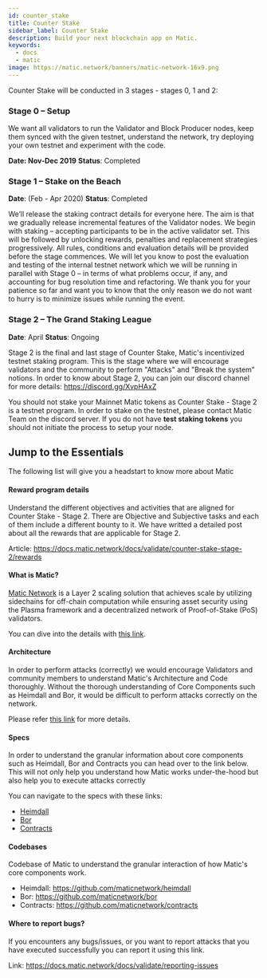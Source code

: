 ```yaml
---
id: counter_stake
title: Counter Stake
sidebar_label: Counter Stake
description: Build your next blockchain app on Matic.
keywords:
  - docs
  - matic
image: https://matic.network/banners/matic-network-16x9.png 
---
```

Counter Stake will be conducted in 3 stages - stages 0, 1 and 2:

### **Stage 0** – Setup

We want all validators to run the Validator and Block Producer nodes, keep them synced with the given testnet, understand the network, try deploying your own testnet and experiment with the code.

**Date: Nov-Dec 2019** 
**Status**: Completed


### **Stage 1** – Stake on the Beach
**Date**: (Feb - Apr 2020)
**Status**: Completed

We’ll release the staking contract details for everyone here. The aim is that we gradually release incremental features of the Validator nodes. We begin with staking – accepting participants to be in the active validator set. This will be followed by unlocking rewards, penalties and replacement strategies progressively. All rules, conditions and evaluation details will be provided before the stage commences. We will let you know to post the evaluation and testing of the internal testnet network which we will be running in parallel with Stage 0 – in terms of what problems occur, if any, and accounting for bug resolution time and refactoring. We thank you for your patience so far and want you to know that the only reason we do not want to hurry is to minimize issues while running the event.

### **Stage 2** – The Grand Staking League
**Date**: April
**Status**: Ongoing

Stage 2 is the final and last stage of Counter Stake, Matic's incentivized testnet staking program. This is the stage where we will encourage validators and the community to perform "Attacks" and "Break the system" notions. In order to know about Stage 2, you can join our discord channel for more details: https://discord.gg/XvpHAxZ

You should not stake your Mainnet Matic tokens as Counter Stake - Stage 2 is a testnet program. In order to stake on the testnet, please contact Matic Team on the discord server. If you do not have **test staking tokens** you should not initiate the process to setup your node.

## Jump to the Essentials

The following list will give you a headstart to know more about Matic

#### Reward program details

Understand the different objectives and activities that are aligned for Counter Stake - Stage 2. There are Objective and Subjective tasks and each of them include a different bounty to it. We have writted a detailed post about all the rewards that are applicable for Stage 2.

Article: https://docs.matic.network/docs/validate/counter-stake-stage-2/rewards

#### What is Matic?

[Matic Network](https://matic.network/) is a Layer 2 scaling solution that achieves scale by utilizing sidechains for off-chain computation while ensuring asset security using the Plasma framework and a decentralized network of Proof-of-Stake (PoS) validators.

You can dive into the details with [this link](/docs/validate/basics/what-is-matic). 


#### Architecture

In order to perform attacks (correctly) we would encourage Validators and community members to understand Matic's Architecture and Code thoroughly. Without the thorough understanding of Core Components such as Heimdall and Bor, it would be difficult to perform attacks correctly on the network. 

Please refer [this link](/docs/validate/validator/architecture) for more details. 


#### Specs
In order to understand the granular information about core components such as Heimdall, Bor and Contracts you can head over to the link below. This will not only help you understand how Matic works under-the-hood but also help you to execute attacks correctly

You can navigate to the specs with these links:

- [Heimdall](/docs/contribute/heimdall/overview)
- [Bor](/docs/contribute/bor/overview)
- [Contracts](/docs/contribute/contracts/stakingmanager)

#### Codebases

Codebase of Matic to understand the granular interaction of how Matic's core components work.

- Heimdall: https://github.com/maticnetwork/heimdall
- Bor: https://github.com/maticnetwork/bor
- Contracts: https://github.com/maticnetwork/contracts


#### Where to report bugs?
If you encounters any bugs/issues, or you want to report attacks that you have executed successfully you can report it using this link.

 Link: https://docs.matic.network/docs/validate/reporting-issues
